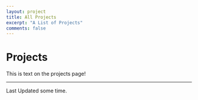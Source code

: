 ```yaml
---
layout: project
title: All Projects
excerpt: "A List of Projects"
comments: false
---
```


# Projects

This is text on the projects page!

---

Last Updated some time.